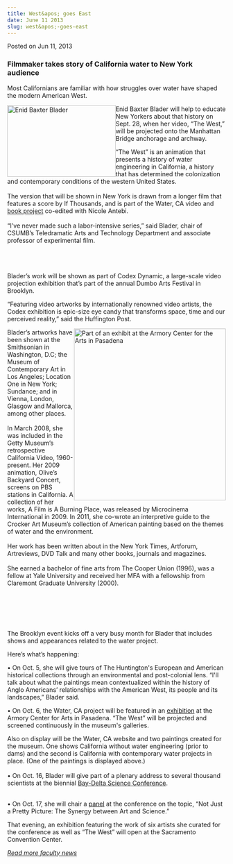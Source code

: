 ```yaml
---
title: West&apos; goes East
date: June 11 2013
slug: west&apos;-goes-east
---
```


 



<span class="date">Posted on Jun 11, 2013    </span>
<h3>Filmmaker takes story of California water to New York
audience</h3>
<p>Most Californians are familiar with how struggles over water
have shaped the modern American West.</p>
<p><img alt="Enid Baxter Blader" src="https://news.csumb.edu/sites/default/files/65/attachments/news/images/bladerbaxter_1.jpg" style="float:left; width:250px; height:165px">Enid Baxter Blader
will help to educate New Yorkers about that history on Sept. 28,
when her video, &#x201C;The West,&#x201D; will be projected onto the Manhattan
Bridge anchorage and archway.</img></p>
<p>&#x201C;The West&#x201D; is an animation that presents a history of water
engineering in California, a history that has determined the
colonization and contemporary conditions of the western United
States.<br>
<br>
The version that will be shown in New York is drawn from a longer
film that features a score by If Thousands, and is part of the
Water, CA video and <a href="https://waterca.net" rel="nofollow">book project</a>&#xA0;co-edited with Nicole
Antebi.<br>
<br>
&#x201C;I&apos;ve never made such a labor-intensive series,&#x201D; said Blader, chair
of CSUMB&#x2019;s Teledramatic Arts and Technology Department and
associate professor of experimental film.</br></br></br></br></p>
<p>Blader&#x2019;s work will be shown as part of Codex Dynamic, a
large-scale video projection exhibition that&#x2019;s part of the annual
Dumbo Arts Festival in Brooklyn.</p>
<p>&#x201C;Featuring video artworks by internationally renowned video
artists, the Codex exhibition is epic-size eye candy that
transforms space, time and our perceived reality,&#x201D; said the
Huffington Post.</p>
<p><img alt="Part of an exhibit at the Armory Center for the Arts in Pasadena" src="https://news.csumb.edu/sites/default/files/65/attachments/news/images/painting_for_web.jpg" style="float:right; width:350px; height:396px">Blader&#x2019;s artworks
have been shown at the Smithsonian in Washington, D.C; the Museum
of Contemporary Art in Los Angeles; Location One in New York;
Sundance; and in Vienna, London, Glasgow and Mallorca, among other
places.<br>
<br>
In March 2008, she was included in the Getty Museum&#x2019;s retrospective
California Video, 1960-present. Her 2009 animation, Olive&#x2019;s
Backyard Concert, screens on PBS stations in California. A
collection of her works, A Film is A Burning Place, was released by
Microcinema International in 2009. In 2011, she co-wrote an
interpretive guide to the Crocker Art Museum&#x2019;s collection of
American painting based on the themes of water and the
environment.<br>
<br>
Her work has been written about in the New York Times, Artforum,
Artreviews, DVD Talk and many other books, journals and
magazines.<br>
<br>
She earned a bachelor of fine arts from The Cooper Union (1996),
was a fellow at Yale University and received her MFA with a
fellowship from Claremont Graduate University (2000).</br></br></br></br></br></br></img></p>
<p>The Brooklyn event kicks off a very busy month for Blader that
includes shows and appearances related to the water project.</p>
<p>Here&#x2019;s what&#x2019;s happening:</p>
<p>&#x2022; On Oct. 5, she will give tours of The Huntington&apos;s European
and American historical collections through an environmental and
post-colonial lens. &#x201C;I&apos;ll talk about what the paintings mean
contextualized within the history of Anglo Americans&#x2019; relationships
with the American West, its people and its landscapes,&#x201D; Blader
said.</p>
<p>&#x2022; On Oct. 6, the Water, CA project will be featured in an
<a href="https://www.armoryarts.org/exhibitions/exhibitions-2012/facing-the-sublime-in-water-ca/" rel="nofollow">exhibition</a> at the Armory Center for Arts in
Pasadena. &#x201C;The West&#x201D; will be projected and screened continuously in
the museum&apos;s galleries.</p>
<p>Also on display will be the Water, CA website and two paintings
created for the museum. One shows California without water
engineering (prior to dams) and the second is California with
contemporary water projects in place. (One of the paintings is
displayed above.)<br>
<br>
&#x2022; On Oct. 16, Blader will give part of a plenary address to several
thousand scientists at the biennial <a href="https://scienceconf.deltacouncil.ca.gov/" rel="nofollow">Bay-Delta
Science Conference</a>.&#xA0;</br></br></p>
<p>&#x2022; On Oct. 17, she will chair a <a href="https://scienceconf.deltacouncil.ca.gov/sites/default/files/documents/BD12ProgramFinal_091812.pdf" rel="nofollow">panel</a> at the conference on the topic, &#x201C;Not Just
a Pretty Picture: The Synergy between Art and Science.&#x201D;&#xA0;</p>
<p>That evening, an exhibition featuring the work of six artists
she curated for the conference as well as &#x201C;The West&#x201D; will open at
the Sacramento Convention Center.</p>
<p><em><a href="../../nov/25/faculty-highlights.html" rel="nofollow">R</a><a href="../../nov/25/faculty-highlights.html" rel="nofollow">ead more faculty news</a></em></p>
<p><br>
&#xA0;</br></p>





```
